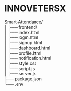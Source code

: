 # INNOVETERSX

Smart-Attendance/
<br>
│
├── frontend/
<br>
│   ├── index.html
<br>
│   ├── login.html
<br>
│   ├── signup.html
<br>
│   ├── dashboard.html
<br>
│   ├── profile.html
<br>
│   ├── notification.html
<br>
│   ├── style.css
<br>
│   └── script.js
<br>
│
├── server.js
<br>
├── package.json
<br>
└── .env
